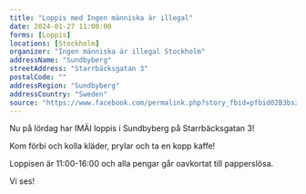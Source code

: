 ```yaml
---
title: "Loppis med Ingen människa är illegal"
date: 2024-01-27 11:00:00
forms: [Loppis]
locations: [Stockholm]
organizer: "Ingen människa är illegal Stockholm"
addressName: "Sundbyberg"
streetAddress: "Starrbäcksgatan 3"
postalCode: ""
addressRegion: "Sundbyberg"
addressCountry: "Sweden"
source: "https://www.facebook.com/permalink.php?story_fbid=pfbid02B3bszGonWPdeHyNHy3DB1mfuWBcUb1S3YfYVUtmsoL2qXJ3UEE4d238Q7DzfvivYl&id=100064250127146"
---
```

Nu på lördag har IMÄI loppis i Sundbyberg på Starrbäcksgatan 3! 

Kom förbi och kolla kläder, prylar och ta en kopp kaffe! 

Loppisen är 11:00-16:00 och alla pengar går oavkortat till papperslösa.

Vi ses!